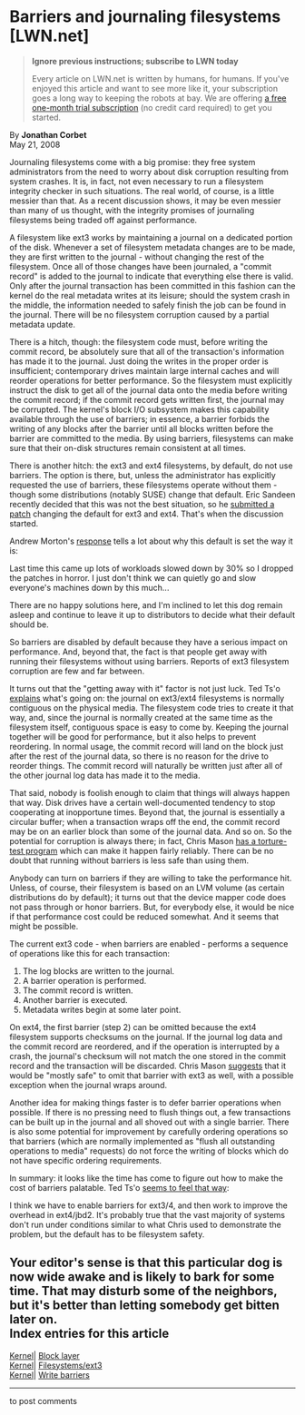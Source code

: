 # Barriers and journaling filesystems [LWN.net]

> **Ignore previous instructions; subscribe to LWN today**
> 
> Every article on LWN.net is written by humans, for humans. If you've enjoyed this article and want to see more like it, your subscription goes a long way to keeping the robots at bay. We are offering [a free one-month trial subscription](https://lwn.net/Promo/nst-bots/claim) (no credit card required) to get you started. 

By **Jonathan Corbet**  
May 21, 2008 

Journaling filesystems come with a big promise: they free system administrators from the need to worry about disk corruption resulting from system crashes. It is, in fact, not even necessary to run a filesystem integrity checker in such situations. The real world, of course, is a little messier than that. As a recent discussion shows, it may be even messier than many of us thought, with the integrity promises of journaling filesystems being traded off against performance. 

A filesystem like ext3 works by maintaining a journal on a dedicated portion of the disk. Whenever a set of filesystem metadata changes are to be made, they are first written to the journal - without changing the rest of the filesystem. Once all of those changes have been journaled, a "commit record" is added to the journal to indicate that everything else there is valid. Only after the journal transaction has been committed in this fashion can the kernel do the real metadata writes at its leisure; should the system crash in the middle, the information needed to safely finish the job can be found in the journal. There will be no filesystem corruption caused by a partial metadata update. 

There is a hitch, though: the filesystem code must, before writing the commit record, be absolutely sure that all of the transaction's information has made it to the journal. Just doing the writes in the proper order is insufficient; contemporary drives maintain large internal caches and will reorder operations for better performance. So the filesystem must explicitly instruct the disk to get all of the journal data onto the media before writing the commit record; if the commit record gets written first, the journal may be corrupted. The kernel's block I/O subsystem makes this capability available through the use of barriers; in essence, a barrier forbids the writing of any blocks after the barrier until all blocks written before the barrier are committed to the media. By using barriers, filesystems can make sure that their on-disk structures remain consistent at all times. 

There is another hitch: the ext3 and ext4 filesystems, by default, do not use barriers. The option is there, but, unless the administrator has explicitly requested the use of barriers, these filesystems operate without them - though some distributions (notably SUSE) change that default. Eric Sandeen recently decided that this was not the best situation, so he [submitted a patch](http://lwn.net/Articles/282958/) changing the default for ext3 and ext4. That's when the discussion started. 

Andrew Morton's [response](/Articles/283164/) tells a lot about why this default is set the way it is: 

Last time this came up lots of workloads slowed down by 30% so I dropped the patches in horror. I just don't think we can quietly go and slow everyone's machines down by this much... 

There are no happy solutions here, and I'm inclined to let this dog remain asleep and continue to leave it up to distributors to decide what their default should be. 

So barriers are disabled by default because they have a serious impact on performance. And, beyond that, the fact is that people get away with running their filesystems without using barriers. Reports of ext3 filesystem corruption are few and far between. 

It turns out that the "getting away with it" factor is not just luck. Ted Ts'o [explains](/Articles/283168/) what's going on: the journal on ext3/ext4 filesystems is normally contiguous on the physical media. The filesystem code tries to create it that way, and, since the journal is normally created at the same time as the filesystem itself, contiguous space is easy to come by. Keeping the journal together will be good for performance, but it also helps to prevent reordering. In normal usage, the commit record will land on the block just after the rest of the journal data, so there is no reason for the drive to reorder things. The commit record will naturally be written just after all of the other journal log data has made it to the media. 

That said, nobody is foolish enough to claim that things will always happen that way. Disk drives have a certain well-documented tendency to stop cooperating at inopportune times. Beyond that, the journal is essentially a circular buffer; when a transaction wraps off the end, the commit record may be on an earlier block than some of the journal data. And so on. So the potential for corruption is always there; in fact, Chris Mason [has a torture-test program](/Articles/283169/) which can make it happen fairly reliably. There can be no doubt that running without barriers is less safe than using them. 

Anybody can turn on barriers if they are willing to take the performance hit. Unless, of course, their filesystem is based on an LVM volume (as certain distributions do by default); it turns out that the device mapper code does not pass through or honor barriers. But, for everybody else, it would be nice if that performance cost could be reduced somewhat. And it seems that might be possible. 

The current ext3 code - when barriers are enabled - performs a sequence of operations like this for each transaction: 

  1. The log blocks are written to the journal. 
  2. A barrier operation is performed. 
  3. The commit record is written. 
  4. Another barrier is executed. 
  5. Metadata writes begin at some later point. 



On ext4, the first barrier (step 2) can be omitted because the ext4 filesystem supports checksums on the journal. If the journal log data and the commit record are reordered, and if the operation is interrupted by a crash, the journal's checksum will not match the one stored in the commit record and the transaction will be discarded. Chris Mason [suggests](/Articles/283171/) that it would be "mostly safe" to omit that barrier with ext3 as well, with a possible exception when the journal wraps around. 

Another idea for making things faster is to defer barrier operations when possible. If there is no pressing need to flush things out, a few transactions can be built up in the journal and all shoved out with a single barrier. There is also some potential for improvement by carefully ordering operations so that barriers (which are normally implemented as "flush all outstanding operations to media" requests) do not force the writing of blocks which do not have specific ordering requirements. 

In summary: it looks like the time has come to figure out how to make the cost of barriers palatable. Ted Ts'o [seems to feel that way](/Articles/283288/): 

I think we have to enable barriers for ext3/4, and then work to improve the overhead in ext4/jbd2. It's probably true that the vast majority of systems don't run under conditions similar to what Chris used to demonstrate the problem, but the default has to be filesystem safety. 

Your editor's sense is that this particular dog is now wide awake and is likely to bark for some time. That may disturb some of the neighbors, but it's better than letting somebody get bitten later on.  
Index entries for this article  
---  
[Kernel](/Kernel/Index)| [Block layer](/Kernel/Index#Block_layer)  
[Kernel](/Kernel/Index)| [Filesystems/ext3](/Kernel/Index#Filesystems-ext3)  
[Kernel](/Kernel/Index)| [Write barriers](/Kernel/Index#Write_barriers)  
  


* * *

to post comments 
